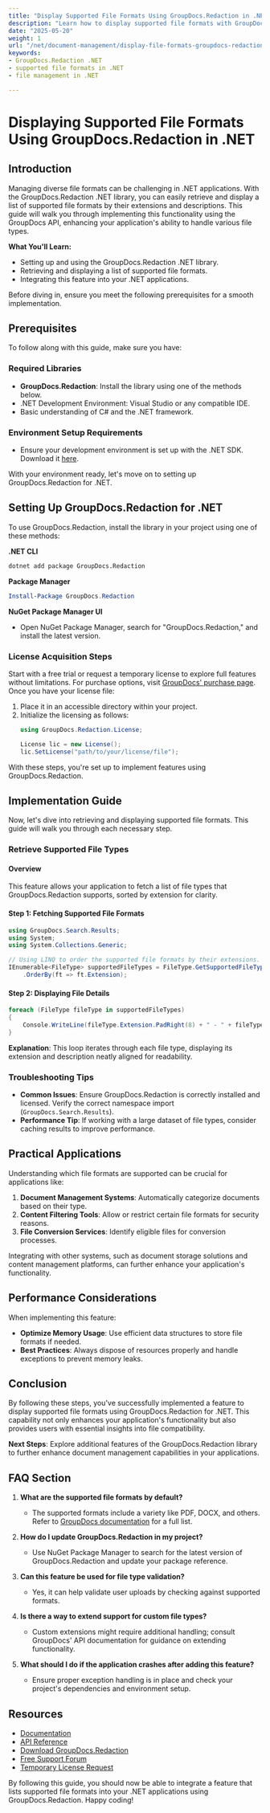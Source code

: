 ```yaml
---
title: "Display Supported File Formats Using GroupDocs.Redaction in .NET&#58; A Comprehensive Guide"
description: "Learn how to display supported file formats with GroupDocs.Redaction in your .NET applications. This guide covers setup, implementation, and practical use cases."
date: "2025-05-20"
weight: 1
url: "/net/document-management/display-file-formats-groupdocs-redaction-net/"
keywords:
- GroupDocs.Redaction .NET
- supported file formats in .NET
- file management in .NET

---
```



# Displaying Supported File Formats Using GroupDocs.Redaction in .NET

## Introduction

Managing diverse file formats can be challenging in .NET applications. With the GroupDocs.Redaction .NET library, you can easily retrieve and display a list of supported file formats by their extensions and descriptions. This guide will walk you through implementing this functionality using the GroupDocs API, enhancing your application's ability to handle various file types.

**What You'll Learn:**
- Setting up and using the GroupDocs.Redaction .NET library.
- Retrieving and displaying a list of supported file formats.
- Integrating this feature into your .NET applications.

Before diving in, ensure you meet the following prerequisites for a smooth implementation.

## Prerequisites

To follow along with this guide, make sure you have:

### Required Libraries
- **GroupDocs.Redaction**: Install the library using one of the methods below.
- .NET Development Environment: Visual Studio or any compatible IDE.
- Basic understanding of C# and the .NET framework.

### Environment Setup Requirements
- Ensure your development environment is set up with the .NET SDK. Download it [here](https://dotnet.microsoft.com/download).

With your environment ready, let's move on to setting up GroupDocs.Redaction for .NET.

## Setting Up GroupDocs.Redaction for .NET

To use GroupDocs.Redaction, install the library in your project using one of these methods:

**.NET CLI**
```bash
dotnet add package GroupDocs.Redaction
```

**Package Manager**
```powershell
Install-Package GroupDocs.Redaction
```

**NuGet Package Manager UI**
- Open NuGet Package Manager, search for "GroupDocs.Redaction," and install the latest version.

### License Acquisition Steps

Start with a free trial or request a temporary license to explore full features without limitations. For purchase options, visit [GroupDocs' purchase page](https://purchase.groupdocs.com/). Once you have your license file:

1. Place it in an accessible directory within your project.
2. Initialize the licensing as follows:
   ```csharp
   using GroupDocs.Redaction.License;
   
   License lic = new License();
   lic.SetLicense("path/to/your/license/file");
   ```

With these steps, you're set up to implement features using GroupDocs.Redaction.

## Implementation Guide

Now, let's dive into retrieving and displaying supported file formats. This guide will walk you through each necessary step.

### Retrieve Supported File Types

#### Overview
This feature allows your application to fetch a list of file types that GroupDocs.Redaction supports, sorted by extension for clarity.

#### Step 1: Fetching Supported File Formats
```csharp
using GroupDocs.Search.Results;
using System;
using System.Collections.Generic;

// Using LINQ to order the supported file formats by their extensions.
IEnumerable<FileType> supportedFileTypes = FileType.GetSupportedFileTypes()
    .OrderBy(ft => ft.Extension);
```

#### Step 2: Displaying File Details
```csharp
foreach (FileType fileType in supportedFileTypes)
{
    Console.WriteLine(fileType.Extension.PadRight(8) + " - " + fileType.Description);
}
```
**Explanation**: This loop iterates through each file type, displaying its extension and description neatly aligned for readability.

### Troubleshooting Tips
- **Common Issues**: Ensure GroupDocs.Redaction is correctly installed and licensed. Verify the correct namespace import (`GroupDocs.Search.Results`).
- **Performance Tip**: If working with a large dataset of file types, consider caching results to improve performance.

## Practical Applications

Understanding which file formats are supported can be crucial for applications like:
1. **Document Management Systems**: Automatically categorize documents based on their type.
2. **Content Filtering Tools**: Allow or restrict certain file formats for security reasons.
3. **File Conversion Services**: Identify eligible files for conversion processes.

Integrating with other systems, such as document storage solutions and content management platforms, can further enhance your application's functionality.

## Performance Considerations

When implementing this feature:
- **Optimize Memory Usage**: Use efficient data structures to store file formats if needed.
- **Best Practices**: Always dispose of resources properly and handle exceptions to prevent memory leaks.

## Conclusion

By following these steps, you've successfully implemented a feature to display supported file formats using GroupDocs.Redaction for .NET. This capability not only enhances your application's functionality but also provides users with essential insights into file compatibility.

**Next Steps**: Explore additional features of the GroupDocs.Redaction library to further enhance document management capabilities in your applications.

## FAQ Section

1. **What are the supported file formats by default?**
   - The supported formats include a variety like PDF, DOCX, and others. Refer to [GroupDocs documentation](https://docs.groupdocs.com/search/net/) for a full list.

2. **How do I update GroupDocs.Redaction in my project?**
   - Use NuGet Package Manager to search for the latest version of GroupDocs.Redaction and update your package reference.

3. **Can this feature be used for file type validation?**
   - Yes, it can help validate user uploads by checking against supported formats.

4. **Is there a way to extend support for custom file types?**
   - Custom extensions might require additional handling; consult GroupDocs' API documentation for guidance on extending functionality.

5. **What should I do if the application crashes after adding this feature?**
   - Ensure proper exception handling is in place and check your project's dependencies and environment setup.

## Resources
- [Documentation](https://docs.groupdocs.com/search/net/)
- [API Reference](https://reference.groupdocs.com/redaction/net)
- [Download GroupDocs.Redaction](https://releases.groupdocs.com/search/net/)
- [Free Support Forum](https://forum.groupdocs.com/c/search/10)
- [Temporary License Request](https://purchase.groupdocs.com/temporary-license/)

By following this guide, you should now be able to integrate a feature that lists supported file formats into your .NET applications using GroupDocs.Redaction. Happy coding!

